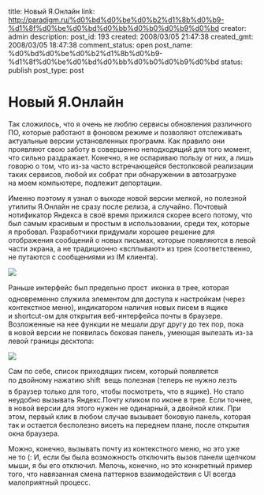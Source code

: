 title: Новый Я.Онлайн
link: http://paradigm.ru/%d0%bd%d0%be%d0%b2%d1%8b%d0%b9-%d1%8f%d0%be%d0%bd%d0%bb%d0%b0%d0%b9%d0%bd
creator: admin
description: 
post_id: 193
created: 2008/03/05 21:47:38
created_gmt: 2008/03/05 18:47:38
comment_status: open
post_name: %d0%bd%d0%be%d0%b2%d1%8b%d0%b9-%d1%8f%d0%be%d0%bd%d0%bb%d0%b0%d0%b9%d0%bd
status: publish
post_type: post

# Новый Я.Онлайн

Так сложилось, что я очень не люблю сервисы обновления различного ПО, которые работают в фоновом режиме и позволяют отслеживать актуальные версии установленных программ. Как правило они проявляют свою заботу в совершенно неподходящий для того момент, что сильно раздражает. Конечно, я не оспариваю пользу от них, а лишь говорю о том, что из-за часто встречающейся бестолковой реализации таких сервисов, любой их собрат при обнаружении в автозагрузке на моем компьютере, подлежит депортации.

Именно поэтому я узнал о выходе новой версии мелкой, но полезной утилиты Я.Онлайн не сразу после релиза, а случайно. Почтовый нотификатор Яндекса в своё время прижился скорее всего потому, что был самым красивым и простым в использовании, среди тех, которые я пробовал. Разработчики придумали хорошее решение для отображения сообщений о новых письмах, которые появляются в левой части экрана, а не традиционно «всплывают» из трея (соответственно, не путаются с сообщениями из IM клиента).

![](/;-\)/2008/03/yaonline-00.png)

Раньше интерфейс был предельно прост  иконка в трее, которая одновременно служила элементом для доступа к настройкам (через контекстное меню), индикатором наличия новых писем в ящике и shortcut-ом для открытия веб-интерфейса почты в браузере. Возложенные на нее функции не мешали друг другу до тех пор, пока в новой версии не появилась боковая панель, умеющая вылезать из-за левой границы десктопа: 

![](/;-\)/2008/03/yaonline-01.png)

Сам по себе, список приходящих писем, который появляется по двойному нажатию shift  вещь полезная (теперь не нужно лезть в браузер только для того, чтобы посмотреть, что в ящике). Но стало неудобно вызывать Яндекс.Почту кликом по иконе в трее. Если точнее, в новой версии для этого нужен не одинарный, а двойной клик. При этом, первый клик в любом случае вызывает боковую панель, которая так и остается бесполезно висеть на переднем плане, после открытия окна браузера.

Можно, конечно, вызывать почту из контекстного меню, но это уже не то (: И, если бы была возможность отключить вызов панели щелчком мыши, я бы его отключил. Мелочь, конечно, но это конкретный пример того, что навязанная смена паттернов взаимодействия с UI всегда малоприятный процесс.